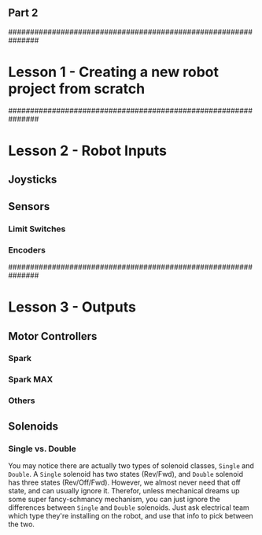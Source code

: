 
## Part 2

###############################################################
# Lesson 1 - Creating a new robot project from scratch

###############################################################
# Lesson 2 - Robot Inputs

## Joysticks

## Sensors

### Limit Switches

### Encoders

###############################################################
# Lesson 3 - Outputs

## Motor Controllers

### Spark

### Spark MAX

### Others

## Solenoids

### Single vs. Double

You may notice there are actually two types of solenoid classes, `Single` and `Double`. A `Single` solenoid has two states (Rev/Fwd), and `Double` solenoid has three states (Rev/Off/Fwd). However, we almost never need that off state, and can usually ignore it. Therefor, unless mechanical dreams up some super fancy-schmancy mechanism, you can just ignore the differences between `Single` and `Double` solenoids. Just ask electrical team which type they're installing on the robot, and use that info to pick between the two.



